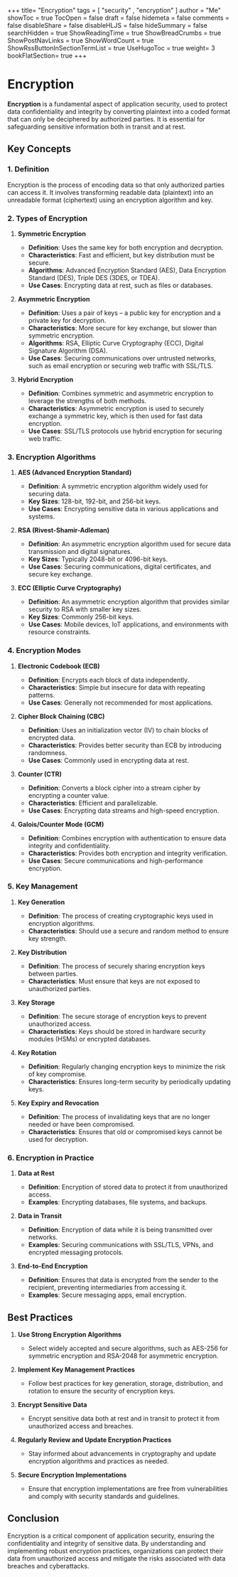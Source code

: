 +++
title= "Encryption"
tags = [ "security" , "encryption" ]
author = "Me"
showToc = true
TocOpen = false
draft = false
hidemeta = false
comments = false
disableShare = false
disableHLJS = false
hideSummary = false
searchHidden = true
ShowReadingTime = true
ShowBreadCrumbs = true
ShowPostNavLinks = true
ShowWordCount = true
ShowRssButtonInSectionTermList = true
UseHugoToc = true
weight= 3
bookFlatSection= true
+++

# Encryption

**Encryption** is a fundamental aspect of application security, used to protect data confidentiality and integrity by converting plaintext into a coded format that can only be deciphered by authorized parties. It is essential for safeguarding sensitive information both in transit and at rest.

## Key Concepts

### 1. **Definition**

Encryption is the process of encoding data so that only authorized parties can access it. It involves transforming readable data (plaintext) into an unreadable format (ciphertext) using an encryption algorithm and key.

### 2. **Types of Encryption**

1. **Symmetric Encryption**
   - **Definition**: Uses the same key for both encryption and decryption.
   - **Characteristics**: Fast and efficient, but key distribution must be secure.
   - **Algorithms**: Advanced Encryption Standard (AES), Data Encryption Standard (DES), Triple DES (3DES, or TDEA).
   - **Use Cases**: Encrypting data at rest, such as files or databases.

2. **Asymmetric Encryption**
   - **Definition**: Uses a pair of keys – a public key for encryption and a private key for decryption.
   - **Characteristics**: More secure for key exchange, but slower than symmetric encryption.
   - **Algorithms**: RSA, Elliptic Curve Cryptography (ECC), Digital Signature Algorithm (DSA).
   - **Use Cases**: Securing communications over untrusted networks, such as email encryption or securing web traffic with SSL/TLS.

3. **Hybrid Encryption**
   - **Definition**: Combines symmetric and asymmetric encryption to leverage the strengths of both methods.
   - **Characteristics**: Asymmetric encryption is used to securely exchange a symmetric key, which is then used for fast data encryption.
   - **Use Cases**: SSL/TLS protocols use hybrid encryption for securing web traffic.

### 3. **Encryption Algorithms**

1. **AES (Advanced Encryption Standard)**
   - **Definition**: A symmetric encryption algorithm widely used for securing data.
   - **Key Sizes**: 128-bit, 192-bit, and 256-bit keys.
   - **Use Cases**: Encrypting sensitive data in various applications and systems.

2. **RSA (Rivest-Shamir-Adleman)**
   - **Definition**: An asymmetric encryption algorithm used for secure data transmission and digital signatures.
   - **Key Sizes**: Typically 2048-bit or 4096-bit keys.
   - **Use Cases**: Securing communications, digital certificates, and secure key exchange.

3. **ECC (Elliptic Curve Cryptography)**
   - **Definition**: An asymmetric encryption algorithm that provides similar security to RSA with smaller key sizes.
   - **Key Sizes**: Commonly 256-bit keys.
   - **Use Cases**: Mobile devices, IoT applications, and environments with resource constraints.

### 4. **Encryption Modes**

1. **Electronic Codebook (ECB)**
   - **Definition**: Encrypts each block of data independently.
   - **Characteristics**: Simple but insecure for data with repeating patterns.
   - **Use Cases**: Generally not recommended for most applications.

2. **Cipher Block Chaining (CBC)**
   - **Definition**: Uses an initialization vector (IV) to chain blocks of encrypted data.
   - **Characteristics**: Provides better security than ECB by introducing randomness.
   - **Use Cases**: Commonly used in encrypting data at rest.

3. **Counter (CTR)**
   - **Definition**: Converts a block cipher into a stream cipher by encrypting a counter value.
   - **Characteristics**: Efficient and parallelizable.
   - **Use Cases**: Encrypting data streams and high-speed encryption.

4. **Galois/Counter Mode (GCM)**
   - **Definition**: Combines encryption with authentication to ensure data integrity and confidentiality.
   - **Characteristics**: Provides both encryption and integrity verification.
   - **Use Cases**: Secure communications and high-performance encryption.

### 5. **Key Management**

1. **Key Generation**
   - **Definition**: The process of creating cryptographic keys used in encryption algorithms.
   - **Characteristics**: Should use a secure and random method to ensure key strength.

2. **Key Distribution**
   - **Definition**: The process of securely sharing encryption keys between parties.
   - **Characteristics**: Must ensure that keys are not exposed to unauthorized parties.

3. **Key Storage**
   - **Definition**: The secure storage of encryption keys to prevent unauthorized access.
   - **Characteristics**: Keys should be stored in hardware security modules (HSMs) or encrypted databases.

4. **Key Rotation**
   - **Definition**: Regularly changing encryption keys to minimize the risk of key compromise.
   - **Characteristics**: Ensures long-term security by periodically updating keys.

5. **Key Expiry and Revocation**
   - **Definition**: The process of invalidating keys that are no longer needed or have been compromised.
   - **Characteristics**: Ensures that old or compromised keys cannot be used for decryption.

### 6. **Encryption in Practice**

1. **Data at Rest**
   - **Definition**: Encryption of stored data to protect it from unauthorized access.
   - **Examples**: Encrypting databases, file systems, and backups.

2. **Data in Transit**
   - **Definition**: Encryption of data while it is being transmitted over networks.
   - **Examples**: Securing communications with SSL/TLS, VPNs, and encrypted messaging protocols.

3. **End-to-End Encryption**
   - **Definition**: Ensures that data is encrypted from the sender to the recipient, preventing intermediaries from accessing it.
   - **Examples**: Secure messaging apps, email encryption.

## Best Practices

1. **Use Strong Encryption Algorithms**
   - Select widely accepted and secure algorithms, such as AES-256 for symmetric encryption and RSA-2048 for asymmetric encryption.

2. **Implement Key Management Practices**
   - Follow best practices for key generation, storage, distribution, and rotation to ensure the security of encryption keys.

3. **Encrypt Sensitive Data**
   - Encrypt sensitive data both at rest and in transit to protect it from unauthorized access and breaches.

4. **Regularly Review and Update Encryption Practices**
   - Stay informed about advancements in cryptography and update encryption algorithms and practices as needed.

5. **Secure Encryption Implementations**
   - Ensure that encryption implementations are free from vulnerabilities and comply with security standards and guidelines.

## Conclusion

Encryption is a critical component of application security, ensuring the confidentiality and integrity of sensitive data. By understanding and implementing robust encryption practices, organizations can protect their data from unauthorized access and mitigate the risks associated with data breaches and cyberattacks.
